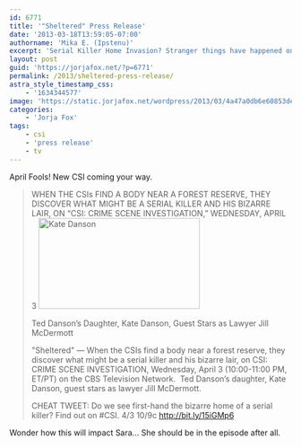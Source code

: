 ```yaml
---
id: 6771
title: '"Sheltered" Press Release'
date: '2013-03-18T13:59:05-07:00'
authorname: 'Mika E. (Ipstenu)'
excerpt: 'Serial Killer Home Invasion? Stranger things have happened on CSI.'
layout: post
guid: 'https://jorjafox.net/?p=6771'
permalink: /2013/sheltered-press-release/
astra_style_timestamp_css:
    - '1634344577'
image: 'https://static.jorjafox.net/wordpress/2013/03/4a47a0db6e60853dedfcfdf08a5ca249.png'
categories:
    - 'Jorja Fox'
tags:
    - csi
    - 'press release'
    - tv
---
```


April Fools! New CSI coming your way.
<blockquote>WHEN THE CSIs FIND A BODY NEAR A FOREST RESERVE, THEY DISCOVER WHAT MIGHT BE A SERIAL KILLER AND HIS BIZARRE LAIR, ON “CSI: CRIME SCENE INVESTIGATION,” WEDNESDAY, APRIL 3

<img class="aligncenter size-full wp-image-6772" alt="Kate Danson" src="//static.jorjafox.net/wordpress/2013/03/4a47a0db6e60853dedfcfdf08a5ca249.png" width="288" height="162" />

Ted Danson’s Daughter, Kate Danson, Guest Stars as Lawyer Jill McDermott

"Sheltered" — When the CSIs find a body near a forest reserve, they discover what might be a serial killer and his bizarre lair, on CSI: CRIME SCENE INVESTIGATION, Wednesday, April 3 (10:00-11:00 PM, ET/PT) on the CBS Television Network.  Ted Danson’s daughter, Kate Danson, guest stars as lawyer Jill McDermott.

CHEAT TWEET: Do we see first-hand the bizarre home of a serial killer? Find out on #CSI. 4/3 10/9c http://bit.ly/15iGMp6</blockquote>
Wonder how this will impact Sara... She should be in the episode after all.
